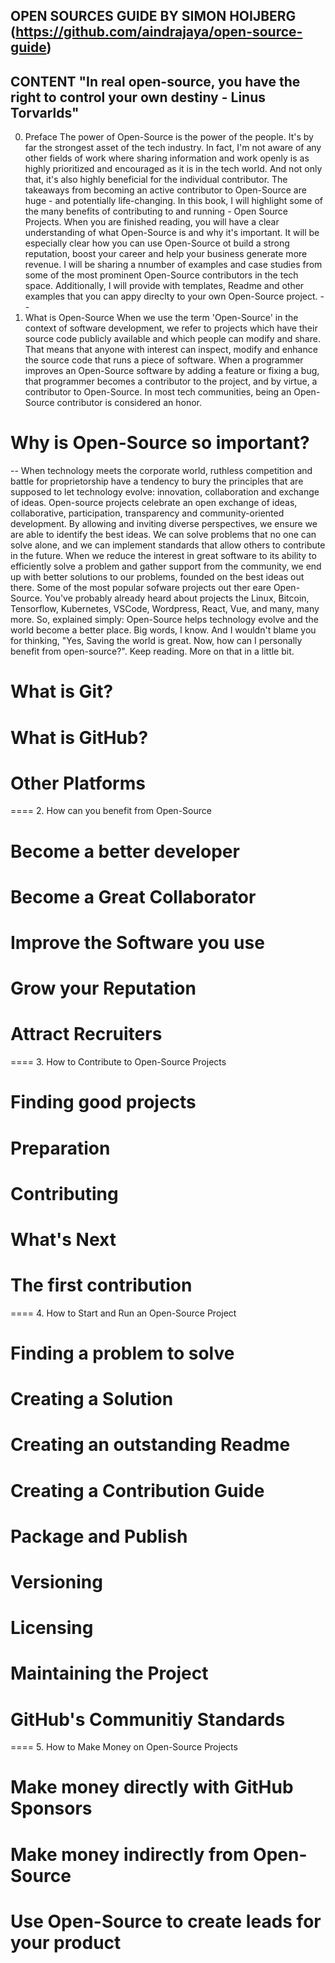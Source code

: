 OPEN SOURCES GUIDE BY SIMON HOIJBERG
(https://github.com/aindrajaya/open-source-guide)
--------------------
CONTENT
"In real open-source, you have the right to control your own destiny - Linus Torvarlds"
--
0. Preface
The power of Open-Source is the power of the people. It's by far the strongest asset of the tech industry. In fact, I'm not aware of any other fields of work where sharing information and work openly is as highly prioritized and encouraged as it is in the tech world.
And not only that, it's also highly beneficial for the individual contributor. The takeaways from becoming an active contributor to Open-Source are huge - and potentially life-changing. In this book, I will highlight some of the many benefits of contributing to and running - Open Source Projects. When you are finished reading, you will have a clear understanding of what Open-Source is and why it's important. It will be especially clear how you can use Open-Source ot build a strong reputation, boost your career and help your business generate more revenue.
I will be sharing a nnumber of examples and case studies from some of the most prominent Open-Source contributors in the tech space. Additionally, I will provide with templates, Readme and other examples that you can appy direclty to your own Open-Source project.
--
1. What is Open-Source
When we use the term 'Open-Source' in the context of software development, we refer to projects which have their source code publicly available and which people can modify and share.
That means that anyone with interest can inspect, modify and enhance the source code that runs a piece of software. When a programmer improves an Open-Source software by adding a feature or fixing a bug, that programmer becomes a contributor to the project, and by virtue, a contributor to Open-Source. In most tech communities, being an Open-Source contributor is considered an honor.
# Why is Open-Source so important?
-- When technology meets the corporate world, ruthless competition and battle for proprietorship have a tendency to bury the principles that are supposed to let technology evolve: innovation, collaboration and exchange of ideas. Open-source projects celebrate an open exchange of ideas, collaborative, participation, transparency and community-oriented development. By allowing and inviting diverse perspectives, we ensure we are able to identify the best ideas.
We can solve problems that no one can solve alone, and we can implement standards that allow others to contribute in the future. When we reduce the interest in great software to its ability to efficiently solve a problem and gather support from the community, we end up with better solutions to our problems, founded on the best ideas out there.
Some of the most popular sofware projects out ther eare Open-Source. You've probably already heard about projects the Linux, Bitcoin, Tensorflow, Kubernetes, VSCode, Wordpress, React, Vue, and many, many more. So, explained simply: Open-Source helps technology evolve and the world become a better place.
Big words, I know.
And I wouldn't blame you for thinking, "Yes, Saving the world is great. Now, how can I personally benefit from open-source?". Keep reading. More on that in a little bit.
# What is Git?
# What is GitHub?
# Other Platforms

====
2. How can you benefit from Open-Source
# Become a better developer
# Become a Great Collaborator
# Improve the Software you use
# Grow your Reputation
# Attract Recruiters

====
3. How to Contribute to Open-Source Projects
# Finding good projects
# Preparation
# Contributing
# What's Next
# The first contribution

====
4. How to Start and Run an Open-Source Project
# Finding a problem to solve
# Creating a Solution
# Creating an outstanding Readme
# Creating a Contribution Guide
# Package and Publish
# Versioning
# Licensing
# Maintaining the Project
# GitHub's Communitiy Standards

====
5. How to Make Money on Open-Source Projects
# Make money directly with GitHub Sponsors
# Make money indirectly from Open-Source
# Use Open-Source to create leads for your product 